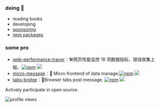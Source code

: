 
### doing 👋

- reading books
- developing
- [sponsoring](https://github.com/qiutian00?tab=sponsoring)
- [npm packages](https://www.npmjs.com/~qiutian00)

### some pro
- [web-performance-tracer](https://github.com/qiutian00/web-performance-tracer)：🛠️网页性能监控 18 项数据指标，错误收集上报。[![npm](https://img.shields.io/npm/v/web-performance-tracer.svg)](https://npmjs.com/package/web-performance-tracer)     [![](https://img.shields.io/npm/dt/web-performance-tracer?style=flat&label=downloads&color=3b9648&labelColor=484848&logo=npm)](https://www.npmjs.com/package/web-performance-tracer)
- [micro-message](https://github.com/qiutian00/micro-message)：🌸 Micro frontend of data manage.[![npm](https://img.shields.io/npm/v/micro-message.svg)](https://npmjs.com/package/micro-message)     [![](https://img.shields.io/npm/dt/micro-message?style=flat&label=downloads&color=3b9648&labelColor=484848&logo=npm)](https://www.npmjs.com/package/micro-message)
- [tabs-bridge](https://github.com/qiutian00/tabs-bridge)：🌿Browser tabs post message. [![npm](https://img.shields.io/npm/v/tabs-bridge.svg)](https://npmjs.com/package/tabs-bridge)     [![](https://img.shields.io/npm/dt/tabs-bridge?style=flat&label=downloads&color=3b9648&labelColor=484848&logo=npm)](https://www.npmjs.com/package/tabs-bridge)
<!-- [![](https://img.shields.io/github/stars/qiutian00/micro-message)](https://github.com/qiutian00/micro-message) -->

Actively participate in open source.


![profile views](https://komarev.com/ghpvc/?username=qiutian00&style=plastic)
